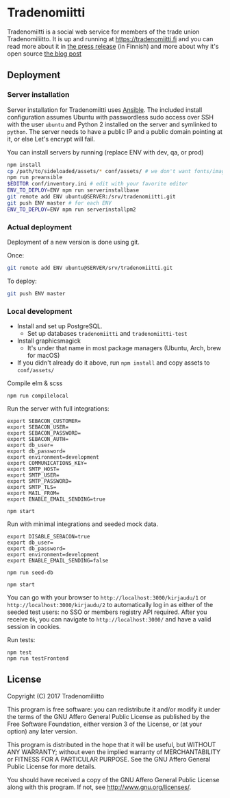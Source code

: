 # Tradenomiitti

Tradenomiitti is a social web service for members of the trade union Tradenomiliitto. It is up and running at https://tradenomiitti.fi and you can read more about it in [the press release](https://www.sttinfo.fi/tiedote/tradenomien-uusi-palvelu-tarjoaa-rekrytointiapua-ja-mentorointia?publisherId=59695169&releaseId=59695181) (in Finnish) and more about why it's open source [the blog post](http://futurice.com/blog/open-sourcing-a-client-project)

## Deployment

### Server installation

Server installation for Tradenomiitti uses [Ansible](https://docs.ansible.com/).
The included install configuration assumes Ubuntu with passwordless sudo access
over SSH with the user `ubuntu` and Python 2 installed on the server and
symlinked to `python`. The server needs to have a public IP and a public domain
pointing at it, or else Let's encrypt will fail.

You can install servers by running (replace ENV with dev, qa, or prod)

```sh
npm install
cp /path/to/sideloaded/assets/* conf/assets/ # we don't want fonts/images/etc in repo
npm run preansible
$EDITOR conf/inventory.ini # edit with your favorite editor
ENV_TO_DEPLOY=ENV npm run serverinstallbase
git remote add ENV ubuntu@SERVER:/srv/tradenomiitti.git
git push ENV master # for each ENV
ENV_TO_DEPLOY=ENV npm run serverinstallpm2
```

### Actual deployment

Deployment of a new version is done using git.

Once:

```sh
git remote add ENV ubuntu@SERVER/srv/tradenomiitti.git
```

To deploy:

```sh
git push ENV master
```

### Local development

* Install and set up PostgreSQL.
   * Set up databases `tradenomiitti` and `tradenomiitti-test`
* Install graphicsmagick
   * It's under that name in most package managers (Ubuntu, Arch, brew for macOS)
* If you didn't already do it above, run `npm install` and copy assets to `conf/assets/`

Compile elm & scss

```
npm run compilelocal
```

Run the server with full integrations:

```
export SEBACON_CUSTOMER=
export SEBACON_USER=
export SEBACON_PASSWORD=
export SEBACON_AUTH=
export db_user= 
export db_password= 
export environment=development
export COMMUNICATIONS_KEY=
export SMTP_HOST=
export SMTP_USER=
export SMTP_PASSWORD=
export SMTP_TLS=
export MAIL_FROM=
export ENABLE_EMAIL_SENDING=true

npm start
```

Run with minimal integrations and seeded mock data.

```
export DISABLE_SEBACON=true
export db_user=
export db_password=
export environment=development
export ENABLE_EMAIL_SENDING=false

npm run seed-db

npm start
```

You can go with your browser to `http://localhost:3000/kirjaudu/1` or `http://localhost:3000/kirjaudu/2` to automatically log in as either of the seeded test users: no SSO or members registry API required. After you receive `Ok`, you can navigate to `http://localhost:3000/` and have a valid session in cookies.

Run tests:

```
npm test
npm run testFrontend
```

## License

Copyright (C) 2017  Tradenomiliitto

This program is free software: you can redistribute it and/or modify
it under the terms of the GNU Affero General Public License as published by
the Free Software Foundation, either version 3 of the License, or
(at your option) any later version.

This program is distributed in the hope that it will be useful,
but WITHOUT ANY WARRANTY; without even the implied warranty of
MERCHANTABILITY or FITNESS FOR A PARTICULAR PURPOSE.  See the
GNU Affero General Public License for more details.

You should have received a copy of the GNU Affero General Public License
along with this program.  If not, see <http://www.gnu.org/licenses/>.

